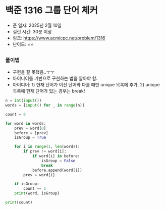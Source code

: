 # 백준 1316 그룹 단어 체커 

- 푼 일자: 2025년 2월 10일
- 걸린 시간: 30분 이상
- 링크: https://www.acmicpc.net/problem/1316
- 난이도: ⭐️⭐️

### 풀이법

- 구현을 잘 못했음..ㅜㅜ
- 아이디어를 기반으로 구현하는 법을 알아야 함.
- 아이디어: 1) 현재 단어가 이전 단어와 다를 때만 unique 목록에 추가, 2) unique 목록에 현재 단어가 있는 경우는 break!

```py
n = int(input())
words = [input() for _ in range(n)]

count = 0

for word in words:
    prev = word[0]
    before = [prev]
    isGroup = True

    for i in range(1, len(word)):
        if prev != word[i]:
            if word[i] in before:
                isGroup = False
                break
            before.append(word[i])
        prev = word[i]

    if isGroup:     
        count += 1
    print(word, isGroup)

print(count)
```